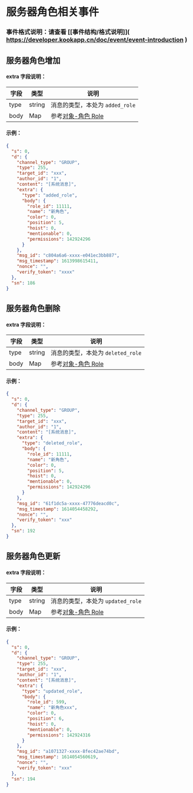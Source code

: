 # 服务器角色相关事件

### 事件格式说明：请查看 \[[事件结构/格式说明]\]( https://developer.kookapp.cn/doc/event/event-introduction )

## 服务器角色增加

#### extra 字段说明：

| 字段 | 类型   | 说明                                                                     |
| ---- | ------ | ------------------------------------------------------------------------ |
| type | string | 消息的类型，本处为 `added_role`                                          |
| body | Map    | 参考[对象-角色 Role](https://developer.kookapp.cn/doc/objects#角色Role) |

#### 示例：

```json
{
  "s": 0,
  "d": {
    "channel_type": "GROUP",
    "type": 255,
    "target_id": "xxx",
    "author_id": "1",
    "content": "[系统消息]",
    "extra": {
      "type": "added_role",
      "body": {
        "role_id": 11111,
        "name": "新角色",
        "color": 0,
        "position": 5,
        "hoist": 0,
        "mentionable": 0,
        "permissions": 142924296
      }
    },
    "msg_id": "c804a6a6-xxxx-e041ec3bb887",
    "msg_timestamp": 1613998615411,
    "nonce": "",
    "verify_token": "xxxx"
  },
  "sn": 186
}
```

## 服务器角色删除

#### extra 字段说明：

| 字段 | 类型   | 说明                                                                     |
| ---- | ------ | ------------------------------------------------------------------------ |
| type | string | 消息的类型，本处为 `deleted_role`                                        |
| body | Map    | 参考[对象-角色 Role](https://developer.kookapp.cn/doc/objects#角色Role) |

#### 示例：

```json
{
  "s": 0,
  "d": {
    "channel_type": "GROUP",
    "type": 255,
    "target_id": "xxx",
    "author_id": "1",
    "content": "[系统消息]",
    "extra": {
      "type": "deleted_role",
      "body": {
        "role_id": 11111,
        "name": "新角色",
        "color": 0,
        "position": 5,
        "hoist": 0,
        "mentionable": 0,
        "permissions": 142924296
      }
    },
    "msg_id": "61f1dc5a-xxxx-47776deacd0c",
    "msg_timestamp": 1614054458292,
    "nonce": "",
    "verify_token": "xxx"
  },
  "sn": 192
}
```

## 服务器角色更新

#### extra 字段说明：

| 字段 | 类型   | 说明                                                                     |
| ---- | ------ | ------------------------------------------------------------------------ |
| type | string | 消息的类型，本处为 `updated_role`                                        |
| body | Map    | 参考[对象-角色 Role](https://developer.kookapp.cn/doc/objects#角色Role) |

#### 示例：

```json
{
  "s": 0,
  "d": {
    "channel_type": "GROUP",
    "type": 255,
    "target_id": "xxx",
    "author_id": "1",
    "content": "[系统消息]",
    "extra": {
      "type": "updated_role",
      "body": {
        "role_id": 599,
        "name": "新角色xxx",
        "color": 0,
        "position": 6,
        "hoist": 0,
        "mentionable": 0,
        "permissions": 142924316
      }
    },
    "msg_id": "a1071327-xxxx-8fec42ae74bd",
    "msg_timestamp": 1614054560619,
    "nonce": "",
    "verify_token": "xxx"
  },
  "sn": 194
}
```
